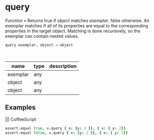 # query

_Function_ &bull; Returns true if _object_ matches _exemplar_, false otherwise. An exemplar matches if all of its properties are equal to the corresponding properties in the target object. Matching is done recursively, so the exemplar can contain nested values.

<pre><code>query exemplar, object &rarr; object</code></pre>
<br>

| name | type | description |
|------|------|-------------|
|exemplar|any||
|object|any||
|object|any||


## Examples


 ||| CoffeeScript 
```coffeescript 
assert.equal true, x.query { x: {y: 2 }}, { x: { y: 2}}
assert.equal false, x.query { x: {y: 2 }}, { x: { y: 1}}
```


